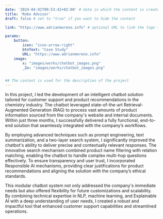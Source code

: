 ```yaml
---
date: '2024-04-01T09:53:42+02:00' # date in which the content is created - defaults to "today"
title: 'Robo Advisor'
draft: false # set to "true" if you want to hide the content

link: "https://www.adrianmoreno.info" # optional URL to link the logo to

params:
    button:
        icon: "icon-arrow-right"
        btnText: "Case Study"
        URL: "https://www.adrianmoreno.info"
    image:  
        x: "images/works/chatbot_images.png"
        _2x: "images/works/chatbot_images.png"


## The content is used for the description of the project
---
```


In this project, I led the development of an intelligent chatbot solution tailored for customer support and product recommendations in the chemistry industry. The chatbot leveraged state-of-the-art Retrieval-Augmented Generation (RAG) to process vast amounts of product information sourced from the company's website and internal documents. Within just three months, I successfully delivered a fully functional, end-to-end solution that seamlessly integrated with the company’s workflows.

By employing advanced techniques such as prompt engineering, text summarization, and a two-layer search system, I significantly improved the chatbot's ability to deliver precise and contextually relevant responses. The innovative search mechanism combined product name filtering with relation matching, enabling the chatbot to handle complex multi-hop questions effectively. To ensure transparency and user trust, I incorporated Responsible AI mechanisms, providing clear justifications for product recommendations and aligning the solution with the company’s ethical standards.

This modular chatbot system not only addressed the company's immediate needs but also offered flexibility for future customizations and scalability. By combining technical expertise in NLP, machine learning, and Explainable AI with a deep understanding of user needs, I created a robust and impactful tool that enhanced customer support capabilities and streamlined operations.
